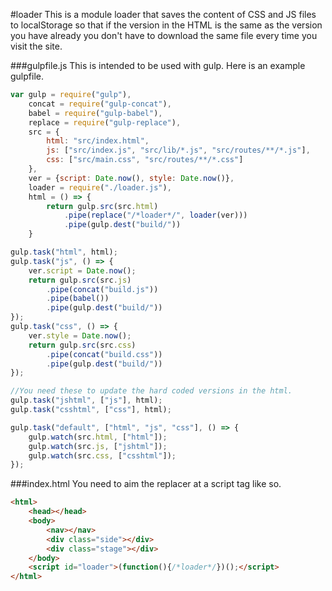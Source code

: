 #loader
This is a module loader that saves the content of CSS and JS files to localStorage so that if the version in the HTML is the same as the version you have already you don't have to download the same file every time you visit the site.

###gulpfile.js
This is intended to be used with gulp. Here is an example gulpfile.

```javascript
var gulp = require("gulp"),
    concat = require("gulp-concat"),
    babel = require("gulp-babel"),
    replace = require("gulp-replace"),
    src = {
        html: "src/index.html",
        js: ["src/index.js", "src/lib/*.js", "src/routes/**/*.js"],
        css: ["src/main.css", "src/routes/**/*.css"]
    },
    ver = {script: Date.now(), style: Date.now()},
    loader = require("./loader.js"),
    html = () => {
        return gulp.src(src.html)
            .pipe(replace("/*loader*/", loader(ver)))
            .pipe(gulp.dest("build/"))
    }

gulp.task("html", html);
gulp.task("js", () => {
    ver.script = Date.now();
    return gulp.src(src.js)
        .pipe(concat("build.js"))
        .pipe(babel())
        .pipe(gulp.dest("build/"))
});
gulp.task("css", () => {
    ver.style = Date.now();
    return gulp.src(src.css)
        .pipe(concat("build.css"))
        .pipe(gulp.dest("build/"))
});

//You need these to update the hard coded versions in the html.
gulp.task("jshtml", ["js"], html);
gulp.task("csshtml", ["css"], html);

gulp.task("default", ["html", "js", "css"], () => {
    gulp.watch(src.html, ["html"]);
    gulp.watch(src.js, ["jshtml"]);
    gulp.watch(src.css, ["csshtml"]);
});
```

###index.html
You need to aim the replacer at a script tag like so.

```html
<html>
    <head></head>
    <body>
        <nav></nav>
        <div class="side"></div>
        <div class="stage"></div>
    </body>
    <script id="loader">(function(){/*loader*/})();</script>
</html>
```